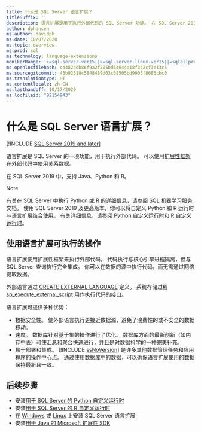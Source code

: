```yaml
---
title: 什么是 SQL Server 语言扩展？
titleSuffix: ''
description: 语言扩展是用于执行外部代码的 SQL Server 功能。 在 SQL Server 2019 中，支持 Java、Python 和 R。 可以使用扩展性框架在外部代码中使用关系数据。
author: dphansen
ms.author: davidph
ms.date: 10/07/2020
ms.topic: overview
ms.prod: sql
ms.technology: language-extensions
monikerRange: '>=sql-server-ver15||>=sql-server-linux-ver15||=sqlallproducts-allversions'
ms.openlocfilehash: c4482adb86f9a2f205bd64044a18f342cf3e13c5
ms.sourcegitcommit: 43b92518c5848489d03c68505bd9905f8686cbc0
ms.translationtype: HT
ms.contentlocale: zh-CN
ms.lasthandoff: 10/17/2020
ms.locfileid: "92154943"
---
```

# <a name="what-is-sql-server-language-extensions"></a>什么是 SQL Server 语言扩展？
[!INCLUDE [SQL Server 2019 and later](../includes/applies-to-version/sqlserver2019.md)]

语言扩展是 SQL Server 的一项功能，用于执行外部代码。 可以使用[扩展性框架](concepts/extensibility-framework.md)在外部代码中使用关系数据。

在 SQL Server 2019 中，支持 Java、Python 和 R。

> [!NOTE]
> 有关在 SQL Server 中执行 Python 或 R 的详细信息，请参阅 [SQL 机器学习服务](../machine-learning/index.yml)文档。 使用 SQL Server 2019 及更高版本，你可以将自定义 Python 和 R 运行时与语言扩展结合使用。 有关详细信息，请参阅 [Python 自定义运行时](../machine-learning/install/custom-runtime-python.md)和 [R 自定义运行时](../machine-learning/install/custom-runtime-r.md)。

## <a name="what-you-can-do-with-language-extensions"></a>使用语言扩展可执行的操作

语言扩展使用扩展性框架来执行外部代码。 代码执行与核心引擎进程隔离，但与 SQL Server 查询执行完全集成。 你可以在数据的源中执行代码，而无需通过网络提取数据。

外部语言通过 [CREATE EXTERNAL LANGUAGE](../t-sql/statements/create-external-language-transact-sql.md) 定义。 系统存储过程 [sp_execute_external_script](../relational-databases/system-stored-procedures/sp-execute-external-script-transact-sql.md) 用作执行代码的接口。

语言扩展可提供多种优势：

+ 数据安全性。 使外部语言执行更接近数据源，避免了浪费性的或不安全的数据移动。
+ 速度。 数据库针对基于集的操作进行了优化。 数据库方面的最新创新（如内存中表）可使汇总和聚合快速进行，并且是对数据科学的一种完美补充。
+ 易于部署和集成。 [!INCLUDE [ssNoVersion](../includes/ssnoversion-md.md)] 是许多其他数据管理任务和应用程序的操作中心点。 通过使用数据库中的数据，可以确保语言扩展使用的数据保持最新且一致。

## <a name="next-steps"></a>后续步骤

+ 安装[用于 SQL Server 的 Python 自定义运行时](../machine-learning/install/custom-runtime-python.md)
+ 安装[用于 SQL Server 的 R 自定义运行时](../machine-learning/install/custom-runtime-r.md)
+ 在 [Windows](install/windows-java.md) 或 [Linux](../linux/sql-server-linux-setup-language-extensions-java.md) 上安装 SQL Server 语言扩展
+ 安装[用于 Java 的 Microsoft 扩展性 SDK](how-to/extensibility-sdk-java-sql-server.md)
